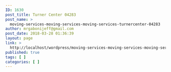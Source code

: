 ```yaml
---
ID: 1630
post_title: Turner Center 04283
post_name: >
  moving-services-moving-services-moving-services-turnercenter-04283
author: mrgabonijeff@gmail.com
post_date: 2018-03-28 01:36:39
layout: page
link: >
  http://localhost/wordpress/moving-services-moving-services-moving-services-turnercenter-04283/
published: true
tags: [ ]
categories: [ ]
---
```

